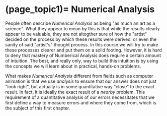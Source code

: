 (page_topic1)=
Numerical Analysis
=======================

People often describe *Numerical Analysis* as being "as much an art as a science".  What they appear to mean by this is that while the results clearly appear to be valuable, they are not altogther sure of how the "artist" decided on the process by which these results were derived, or even the sanity of said "artist's" thought process.  In this course we will try to make these processes clearer and put them on a solid footing.  However, it is hard to deny that mastery of Numberical Analysis does require a certain amount of intuition.  The best, and really only, way to build this intuition is by using the concepts we will learn about in practical, hands-on problems.

What makes *Numerical Analysis* different from fields such as computer animation is that we use *analysis* to ensure that our answer does not just "look right", but actually is in some quantitative way "close" to the exact result.  In fact, it is ideally the exact result of a *nearby* problem.  This requirement of a quantitative analysis of our errors necessitates that we first define a way to measure errors and where they come from, which is the subject of this first chapter.

